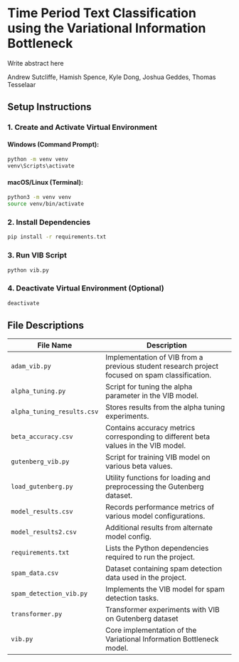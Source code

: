 # Time Period Text Classification using the Variational Information Bottleneck

Write abstract here

Andrew Sutcliffe, Hamish Spence, Kyle Dong, Joshua Geddes, Thomas Tesselaar

## Setup Instructions

### 1. Create and Activate Virtual Environment
#### Windows (Command Prompt):
```sh
python -m venv venv
venv\Scripts\activate
```
#### macOS/Linux (Terminal):
```sh
python3 -m venv venv
source venv/bin/activate
```

### 2. Install Dependencies
```sh
pip install -r requirements.txt
```

### 3. Run VIB Script
```sh
python vib.py
```

### 4. Deactivate Virtual Environment (Optional)
```sh
deactivate
```

## File Descriptions

| File Name                 | Description                                                                                  |
|---------------------------|----------------------------------------------------------------------------------------------|
| `adam_vib.py`             | Implementation of VIB from a previous student research project focused on spam classification.           |
| `alpha_tuning.py`         | Script for tuning the alpha parameter in the VIB model.                                      |
| `alpha_tuning_results.csv`| Stores results from the alpha tuning experiments.                                            |
| `beta_accuracy.csv`       | Contains accuracy metrics corresponding to different beta values in the VIB model.           |
| `gutenberg_vib.py`        | Script for training VIB model on various beta values.                               |
| `load_gutenberg.py`       | Utility functions for loading and preprocessing the Gutenberg dataset.                       |
| `model_results.csv`       | Records performance metrics of various model configurations.                                 |
| `model_results2.csv`      | Additional results from alternate model config.                                                   |
| `requirements.txt`        | Lists the Python dependencies required to run the project.                                   |
| `spam_data.csv`           | Dataset containing spam detection data used in the project.                                  |
| `spam_detection_vib.py`   | Implements the VIB model for spam detection tasks.                                           |
| `transformer.py`          | Transformer experiments with VIB on Gutenberg dataset                     |
| `vib.py`                  | Core implementation of the Variational Information Bottleneck model.                         |
